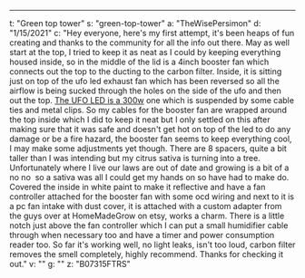 ---
t: "Green top tower"
s: "green-top-tower"
a: "TheWisePersimon"
d: "1/15/2021"
c: "Hey everyone, here's my first attempt, it's been heaps of fun creating and thanks to the community for all the info out there.
May as well start at the top, I tried to keep it as neat as I could by keeping everything housed inside, so in the middle of the lid is a 4inch booster fan which connects out the top to the ducting to the carbon filter. Inside, it is sitting just on top of the ufo led exhaust fan which has been reversed so all the airflow is being sucked through the holes on the side of the ufo and then out the top. <a href="https://amzn.to/2XMIpju">The UFO LED is a 300w</a> one which is suspended by some cable ties and metal clips. So my cables for the booster fan are wrapped around the top inside which I did to keep it neat but I only settled on this after making sure that it was safe and doesn't get hot on top of the led to do any damage or be a fire hazard, the booster fan seems to keep everything cool, I may make some adjustments yet though. There are 8 spacers, quite a bit taller than I was intending but my citrus sativa is turning into a tree. Unfortunately where I live our laws are out of date and growing is a bit of a no no&nbsp; so a sativa was all I could get my hands on so have had to make do. 
Covered the inside in white paint to make it reflective and have a fan controller attached for the booster fan with some ocd wiring and next to it is a pc fan intake with dust cover, it is attached with a custom adapter from the guys over at HomeMadeGrow on etsy, works a charm. There is a little notch just above the fan controller which I can put a small humidifier cable through when necessary too and have a timer and power consumption reader too. So far it's working well, no light leaks, isn't too loud, carbon filter removes the smell completely, highly recommend. Thanks for checking it out."
v: ""
g: ""
z: "B07315FTRS"